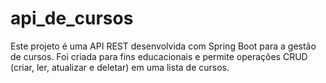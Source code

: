 # api_de_cursos
Este projeto é uma API REST desenvolvida com Spring Boot para a gestão de cursos. Foi criada para fins educacionais e permite operações CRUD (criar, ler, atualizar e deletar) em uma lista de cursos.
